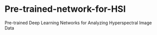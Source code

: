 # Pre-trained-network-for-HSI
Pre-trained Deep Learning Networks for Analyzing Hyperspectral Image Data

